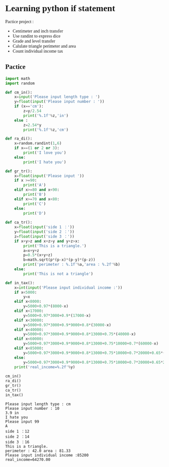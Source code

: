 
<font face="Times new roman" > 
    
# Learning python if statement

Pactice project :

- Centimeter and inch transfer
- Use randint to express dice
- Grade and level transfer
- Calulate triangle perimeter and area
- Count individual income tax

## Pactice

</font>


```python
import math
import random

def cm_in():
    x=input('Please input length type : ')
    y=float(input('Please input number : '))
    if (x=='cm'):
        z=y/2.54
        print('%.1f'%z,'in')
    else :
        z=2.54*y
        print('%.1f'%z,'cm')

def ra_di():
    x=random.randint(1,6)
    if x==(1 or 2 or 3):
        print('I love you')
    else:
        print('I hate you')

def gr_tr():
    x=float(input('Please input '))
    if x >=90:
        print('A')
    elif x>=80 and x<90:
        print('B')
    elif x>=70 and x<80:
        print('C')
    else:
        print('D')
    
def ca_tr():
    x=float(input('side 1 ：'))
    y=float(input('side 2 ：'))
    z=float(input('side 3 ：'))
    if x+y>z and x+z>y and y+z>x:
        print('This is a triangle.')
        a=x+y+z
        p=0.5*(x+y+z)
        b=math.sqrt(p*(p-x)*(p-y)*(p-z))
        print('perimeter : %.1f'%a,'area : %.2f'%b)
    else:
        print('This is not a triangle')

def in_tax():
    x=int(input('Please input individual income :'))
    if x<5000:
        y=x
    elif x<8000:
        y=5000+0.97*(8000-x)
    elif x<17000:
        y=5000+0.97*3000+0.9*(17000-x)
    elif x<30000:
        y=5000+0.97*3000+0.9*9000+0.8*(30000-x)
    elif x<40000:
        y=5000+0.97*3000+0.9*9000+0.8*13000+0.75*(40000-x)
    elif x<60000:
        y=5000+0.97*3000+0.9*9000+0.8*13000+0.75*10000+0.7*(60000-x)
    elif x<85000:
        y=5000+0.97*3000+0.9*9000+0.8*13000+0.75*10000+0.7*20000+0.65*(85000-x)
    else:
        y=5000+0.97*3000+0.9*9000+0.8*13000+0.75*10000+0.7*20000+0.65*25000+0.55*(x-85000)
    print('real_income=%.2f'%y)
    
cm_in()
ra_di()
gr_tr()
ca_tr()
in_tax()
```

    Please input length type : cm
    Please input number : 10
    3.9 in
    I hate you
    Please input 99
    A
    side 1 ：12
    side 2 ：14
    side 3 ：16
    This is a triangle.
    perimeter : 42.0 area : 81.33
    Please input individual income :85200
    real_income=64270.00
    

